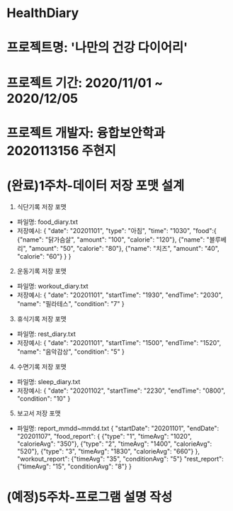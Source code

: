 # HealthDiary
# 프로젝트명: '나만의 건강 다이어리'
# 프로젝트 기간: 2020/11/01 ~ 2020/12/05
# 프로젝트 개발자: 융합보안학과 2020113156 주현지

# (완료)1주차-데이터 저장 포맷 설계
1. 식단기록 저장 포맷
- 파일명: food_diary.txt
- 저장예시:
{
    "date": "20201101",
    "type": "아침",
    "time": "1030",
    "food":{
        {"name": "닭가슴살", "amount": "100", "calorie": "120"},
        {"name": "블루베리", "amount": "50", "calorie": "80"},
        {"name": "치즈", "amount": "40", "calorie": "60"}
    }
}

2. 운동기록 저장 포맷
- 파일명: workout_diary.txt
- 저장예시:
{
    "date": "20201101",
    "startTime": "1930",
    "endTime": "2030",
    "name": "필라테스",
    "condition": "7"
}

3. 휴식기록 저장 포맷
- 파일명: rest_diary.txt
- 저장예시:
{
    "date": "20201101",
    "startTime": "1500",
    "endTime": "1520",
    "name": "음악감상",
    "condition": "5"
}

4. 수면기록 저장 포맷
- 파일명: sleep_diary.txt
- 저장예시:
{
    "date": "20201102",
    "startTime": "2230",
    "endTime": "0800",
    "condition": "10"
}

5. 보고서 저장 포맷
- 파일명: report_mmdd~mmdd.txt
{
    "startDate": "20201101",
    "endDate": "20201107",
    "food_report": 
    {
        {"type": "1", "timeAvg": "1020", "calorieAvg": "350"},
        {"type": "2", "timeAvg": "1400", "calorieAvg": "520"},
        {"type": "3", "timeAvg": "1830", "calorieAvg": "660"}
    },
    "workout_report": {"timeAvg": "35", "conditionAvg": "5"}
    "rest_report": {"timeAvg": "15", "conditionAvg": "8"}
}

# (예정)5주차-프로그램 설명 작성